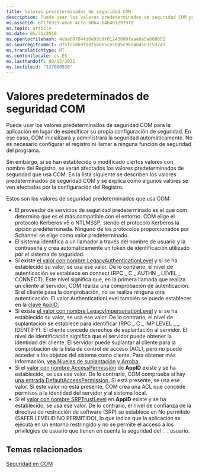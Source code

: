 ```yaml
---
title: Valores predeterminados de seguridad COM
description: Puede usar los valores predeterminados de seguridad COM para la aplicación en lugar de especificar su propia configuración de seguridad.
ms.assetid: 6f1f6925-a6ab-4cfa-b0b4-b4b4012979f2
ms.topic: article
ms.date: 05/31/2018
ms.openlocfilehash: 4cba607044d6e93c9f01243809feae6e5a600851
ms.sourcegitcommit: d75fc10b9f0825bbe5ce5045c90d4045e3c53243
ms.translationtype: MT
ms.contentlocale: es-ES
ms.lasthandoff: 09/13/2021
ms.locfileid: "127060938"
---
```

# <a name="com-security-defaults"></a>Valores predeterminados de seguridad COM

Puede usar los valores predeterminados de seguridad COM para la aplicación en lugar de especificar su propia configuración de seguridad. En ese caso, COM inicializará y administrará la seguridad automáticamente. No es necesario configurar el registro ni llamar a ninguna función de seguridad del programa.

Sin embargo, si se han establecido o modificado ciertos valores con nombre del Registro, se verán afectados los valores predeterminados de seguridad que usa COM. En la lista siguiente se describen los valores predeterminados de seguridad COM y se explica cómo algunos valores se ven afectados por la configuración del Registro.

Estos son los valores de seguridad predeterminados que usa COM:

-   El proveedor de servicios de seguridad predeterminado es el que com determina que es el más compatible con el entorno. COM elige el protocolo Kerberos v5 o NTLMSSP, siendo el protocolo Kerberos la opción predeterminada. Ninguno de los protocolos proporcionados por Schannel se elige como valor predeterminado.
-   El sistema identifica a un llamador a través del nombre de usuario y la contraseña y crea automáticamente un token de identificación utilizado por el sistema de seguridad.
-   Si existe [el valor con nombre LegacyAuthenticationLevel](legacyauthenticationlevel.md) y si se ha establecido su valor, se usa ese valor. De lo contrario, el nivel de autenticación se establece en connect (RPC \_ C \_ AUTHN \_ LEVEL \_ CONNECT). Este nivel significa que, en la primera llamada que realiza un cliente al servidor, COM realiza una comprobación de autenticación. Si el cliente pasa la comprobación, no se realiza ninguna otra autenticación. El valor AuthenticationLevel también se puede establecer en la [clave AppID.](appid-key.md)
-   Si existe [el valor con nombre LegacyImpersonationLevel](legacyimpersonationlevel.md) y si se ha establecido su valor, se usa ese valor. De lo contrario, el nivel de suplantación se establece para identificar (RPC \_ C \_ IMP LEVEL \_ \_ IDENTIFY). El cliente concede derechos de suplantación al servidor. El nivel de identificación significa que el servidor puede obtener la identidad del cliente. El servidor puede suplantar al cliente para la comprobación de la lista de control de acceso (ACL), pero no puede acceder a los objetos del sistema como cliente. Para obtener más información, [vea Niveles de suplantación](impersonation-levels.md) [y Arroba.](cloaking.md)
-   Si el [valor con nombre AccessPermission](accesspermission.md) de **AppID** existe y se ha establecido, se usa ese valor. De lo contrario, COM comprueba si hay [una entrada DefaultAccessPermission.](defaultaccesspermission.md) Si está presente, se usa ese valor. Si este valor no está presente, COM crea una ACL que concede permisos a la identidad del servidor y al sistema local.
-   Si el [valor con nombre SRPTrustLevel](srptrustlevel.md) en **AppID** existe y se ha establecido, se usa ese valor. De lo contrario, el nivel de confianza de la directiva de restricción de software (SRP) se establece en No permitido (SAFER LEVELID NO PERMITIDO), lo que indica que la aplicación se ejecuta en un entorno restringido y no se permite el acceso a los privilegios de usuario que tienen en cuenta la seguridad del \_ \_ usuario.

## <a name="related-topics"></a>Temas relacionados

<dl> <dt>

[Seguridad en COM](security-in-com.md)
</dt> </dl>

 

 




